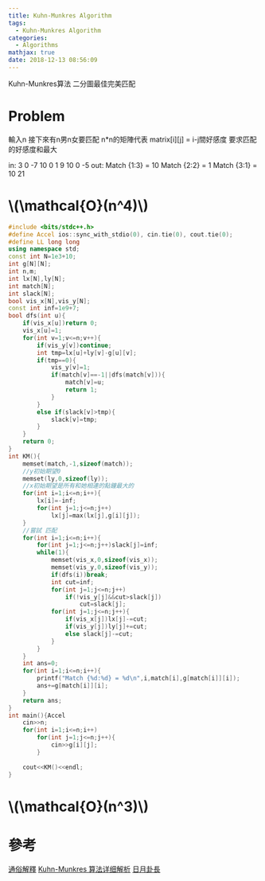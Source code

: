```yaml
---
title: Kuhn-Munkres Algorithm
tags:
  - Kuhn-Munkres Algorithm
categories:
  - Algorithms
mathjax: true
date: 2018-12-13 08:56:09
---
```


Kuhn-Munkres算法 
二分圖最佳完美匹配
<!--more-->
# Problem
輸入n 接下來有n男n女要匹配 
n*n的矩陣代表 matrix[i][j] = i-j間好感度 
要求匹配的好感度和最大

in:
3
0 -7 10
0 1 9
10 0 -5
out:
Match {1:3} = 10
Match {2:2} = 1
Match {3:1} = 10
21


# \\(\mathcal{O}(n^4)\\)
```cpp
#include <bits/stdc++.h>
#define Accel ios::sync_with_stdio(0), cin.tie(0), cout.tie(0);
#define LL long long
using namespace std;
const int N=1e3+10;
int g[N][N];
int n,m;
int lx[N],ly[N];
int match[N];
int slack[N];
bool vis_x[N],vis_y[N];
const int inf=1e9+7;
bool dfs(int u){
	if(vis_x[u])return 0;
	vis_x[u]=1;
	for(int v=1;v<=n;v++){
		if(vis_y[v])continue;
		int tmp=lx[u]+ly[v]-g[u][v];
		if(tmp==0){
			vis_y[v]=1;
			if(match[v]==-1||dfs(match[v])){
				match[v]=u;
				return 1;
			}
		}
		else if(slack[v]>tmp){
			slack[v]=tmp;
		}
	}
	return 0;
}
int KM(){
	memset(match,-1,sizeof(match));
	//y初始期望0 
	memset(ly,0,sizeof(ly));
	//x初始期望是所有和她相連的點鐘最大的  
	for(int i=1;i<=n;i++){
		lx[i]=-inf;
		for(int j=1;j<=n;j++)
			lx[j]=max(lx[j],g[i][j]);
	}
	//嘗試 匹配
	for(int i=1;i<=n;i++){
		for(int j=1;j<=n;j++)slack[j]=inf;
		while(1){
			memset(vis_x,0,sizeof(vis_x));
			memset(vis_y,0,sizeof(vis_y));
			if(dfs(i))break;
			int cut=inf;
			for(int j=1;j<=n;j++)
				if(!vis_y[j]&&cut>slack[j])
					cut=slack[j];
			for(int j=1;j<=n;j++){
				if(vis_x[j])lx[j]-=cut;
				if(vis_y[j])ly[j]+=cut;
				else slack[j]-=cut;
			}
		}
	}
	int ans=0;
	for(int i=1;i<=n;i++){
		printf("Match {%d:%d} = %d\n",i,match[i],g[match[i]][i]);
		ans+=g[match[i]][i];
	}
	return ans;
}
int main(){Accel
	cin>>n;
	for(int i=1;i<=n;i++)	
		for(int j=1;j<=n;j++){
			cin>>g[i][j];
		}
	
	cout<<KM()<<endl;
}

```
# \\(\mathcal{O}(n^3)\\)

# 參考
[通俗解釋](https://www.cnblogs.com/wenruo/p/5264235.html)
[Kuhn-Munkres 算法详细解析](https://blog.sengxian.com/algorithms/km)
[日月卦長](http://sunmoon-template.blogspot.com/2016/05/kuhn-munkres-algorithm.html)